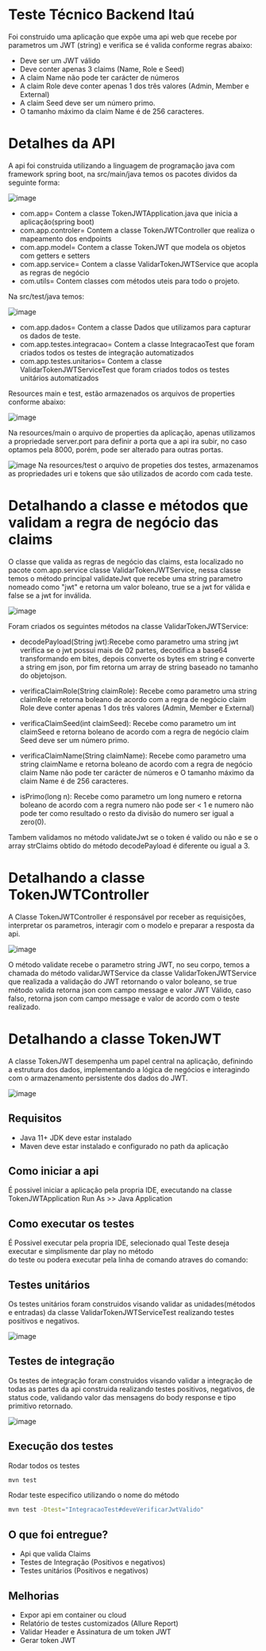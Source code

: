 # Teste Técnico Backend Itaú

Foi construido uma aplicação que expõe uma api web que recebe por parametros um JWT (string) e verifica se é valida conforme regras abaixo:

* Deve ser um JWT válido
* Deve conter apenas 3 claims (Name, Role e Seed)
* A claim Name não pode ter carácter de números
* A claim Role deve conter apenas 1 dos três valores (Admin, Member e External)
* A claim Seed deve ser um número primo.
* O tamanho máximo da claim Name é de 256 caracteres.

# Detalhes da API
A api foi construida utilizando a linguagem de programação java com framework spring boot, na src/main/java temos os pacotes dividos da seguinte forma:

![image](https://github.com/user-attachments/assets/339e6595-e776-40c7-8f3a-0e8b7dfc0d05)

* com.app= Contem a classe TokenJWTApplication.java que inicia a aplicação(spring boot)
* com.app.controler= Contem a classe TokenJWTController que realiza o mapeamento dos endpoints
* com.app.model= Contem a classe TokenJWT que modela os objetos com getters e setters
* com.app.service= Contem a classe ValidarTokenJWTService que acopla as regras de negócio
* com.utils= Contem classes com métodos uteis para todo o projeto.

Na src/test/java temos:

![image](https://github.com/user-attachments/assets/31266269-8df1-4258-ab6c-d0199f2ac696)

* com.app.dados= Contem a classe Dados que utilizamos para capturar os dados de teste.
* com.app.testes.integracao= Contem a classe IntegracaoTest que foram criados todos os testes de integração automatizados
* com.app.testes.unitarios= Contem a classe ValidarTokenJWTServiceTest que foram criados todos os testes unitários automatizados

Resources main e test, estão armazenados os arquivos de properties conforme abaixo:

![image](https://github.com/user-attachments/assets/7ce25114-c6de-4162-a05c-dfcf5eae8af2)

Na resources/main o arquivo de properties da aplicação, apenas utilizamos a propriedade server.port para definir a porta que a api ira subir, no caso optamos pela 8000, porém, pode ser alterado para outras portas.

![image](https://github.com/user-attachments/assets/6e344ce4-c222-4adc-96ae-f1a187e68650)
Na resources/test o arquivo de propeties dos testes, armazenamos as propriedades uri e tokens que são utilizados de acordo com cada teste.

# Detalhando a classe e  métodos que validam a regra de negócio das claims
O classe que valida as regras de negócio das claims, esta localizado no pacote com.app.service classe ValidarTokenJWTService, nessa classe temos o método principal validateJwt que recebe uma string parametro nomeado como "jwt" e retorna um valor boleano, true se a jwt for válida e false se a jwt for inválida.

![image](https://github.com/user-attachments/assets/cea08b54-f5b3-47b3-a179-3336605222f8)

Foram criados os seguintes métodos na classe ValidarTokenJWTService:

* decodePayload(String jwt):Recebe como parametro uma string jwt verifica se o jwt possui mais de 02 partes, decodifica a base64 transformando em bites, depois converte os bytes em string e converte a string em json, por fim retorna um array de string baseado no tamanho do objetojson.
  
* verificaClaimRole(String claimRole): Recebe como parametro uma string claimRole e retorna boleano de acordo com a regra de negócio claim Role deve conter apenas 1 dos três valores (Admin, Member e External)
  
* verificaClaimSeed(int claimSeed): Recebe como parametro um int claimSeed e retorna boleano de acordo com a regra de negócio claim Seed deve ser um número primo.
  
* verificaClaimName(String claimName): Recebe como parametro uma string claimName e retorna boleano de acordo com a regra de negócio claim Name não pode ter carácter de números e O tamanho máximo da claim Name é de 256 caracteres.
  
* isPrimo(long n): Recebe como parametro um long numero e retorna boleano de acordo com a regra numero não pode ser < 1 e numero não pode ter como resultado o resto da divisão do numero ser igual a zero(0).

Tambem validamos no método validateJwt se o token é valido ou não e se o array strClaims obtido do método decodePayload é diferente ou igual a 3.

# Detalhando a classe TokenJWTController
A Classe TokenJWTController é responsável por receber as requisições, interpretar os parametros, interagir com o modelo e preparar a resposta da api.

![image](https://github.com/user-attachments/assets/b1fe14f7-fdd0-4b22-9891-97dc529b83a5)

O método validate recebe o parametro string JWT, no seu corpo, temos a chamada do método validarJWTService da classe ValidarTokenJWTService que realizada a validação do JWT retornando o valor boleano, se true método valida retorna json com campo message e valor JWT Válido, caso falso, retorna json com campo message e valor de acordo com o teste realizado.

# Detalhando a classe TokenJWT
A classe TokenJWT desempenha um papel central na aplicação, definindo a estrutura dos dados, implementando a lógica de negócios e interagindo com o armazenamento persistente dos dados do JWT.

![image](https://github.com/user-attachments/assets/768d9110-339c-41f2-a255-c13c19eabbe2)


##  Requisitos
* Java 11+ JDK deve estar instalado
* Maven deve estar instalado e configurado no path da aplicação

## Como iniciar a api
É possivel iniciar a aplicação pela propria IDE, executando na classe TokenJWTApplication Run As >> Java Application 

## Como executar os testes
É Possivel executar pela propria IDE, selecionado qual Teste deseja executar e simplismente dar play no método <br>
do teste ou podera executar pela linha de comando atraves do comando:<br>

## Testes unitários
Os testes unitários foram construidos visando validar as unidades(métodos e entradas) da classe ValidarTokenJWTServiceTest realizando testes positivos e negativos.

![image](https://github.com/user-attachments/assets/777396b3-e5ec-4619-b416-34c85c2285e5)

## Testes de integração
Os testes de integração foram construidos visando validar a integração de todas as partes da api construida realizando testes positivos, negativos, de status code, validando valor das mensagens do body response e tipo primitivo retornado.

![image](https://github.com/user-attachments/assets/1b16d737-0bff-4664-8345-1aef27986543)

## Execução dos testes
Rodar todos os testes<br>
```bash
mvn test 
```
Rodar teste especifico utilizando o nome do método<br>
```bash
mvn test -Dtest="IntegracaoTest#deveVerificarJwtValido"
```

## O que foi entregue?
* Api que valida Claims
* Testes de Integração (Positivos e negativos)
* Testes unitários (Positivos e negativos)

## Melhorias
* Expor api em container ou cloud
* Relatório de testes customizados (Allure Report)
* Validar Header e Assinatura de um token JWT
* Gerar token JWT
